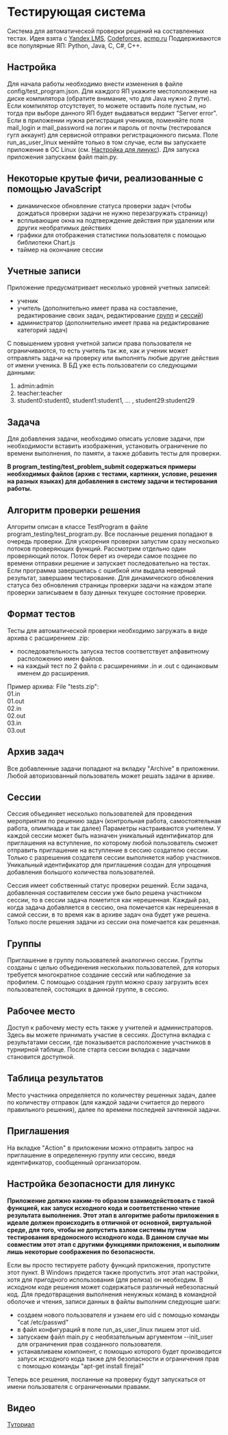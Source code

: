 # Тестирующая система
Система для автоматической проверки решений на составленных тестах.
Идея взята с [Yandex LMS](https://lyceum.yandex.ru/), [Codeforces](https://codeforces.com/), [acmp.ru](https://acmp.ru/)
Поддерживаются все популярные ЯП: Python, Java, C, C#, C++.
## Настройка
Для начала работы необходимо внести изменения в файле config/test_program.json.
Для каждого ЯП укажите местоположение на диске компилятора (обратите внимание, что для Java нужно 2 пути).
Если компилятор отсутствует, то можете оставить поле пустым, но тогда при выборе данного ЯП будет выдаваться вердикт "Server error".
Если в приложении нужна регистрация учеников, поменяйте поля mail_login и mail_password на логин и пароль от почты 
(тестировался гугл аккаунт) для сервисной отправки регистрационного письма.
Поле run_as_user_linux меняйте только в том случае, если вы запускаете приложение в ОС Linux 
(см. [Настройка для линукс](#Настройка-безопасности-для-линукс)).
Для запуска приложения запускаем файл main.py.
## Некоторые крутые фичи, реализованные с помощью JavaScript
- динамическое обновление статуса проверки задач (чтобы дождаться проверки задачи не нужно перезагружать страницу)
- всплывающие окна на подтверждение действия при удалении или других необратимых действиях
- графики для отображения статистики пользователя с помощью библиотеки Chart.js
- таймер на окончание сессии
## Учетные записи
Приложение предусматривает несколько уровней учетных записей:
- ученик
- учитель (дополнительно имеет права на составление, редактирование своих задач, 
редактирование [групп](#Группы) и [сессий](#Сессии))
- администратор (дополнительно имеет права на редактирование категорий задач)

С повышением уровня учетной записи права пользователя не ограничиваются, то есть учитель так же, 
как и ученик может отправлять задачи на проверку или выполнять любые другие действия от имени ученика.
В БД уже есть пользователи со следующими данными:
1. admin:admin
2. teacher:teacher
3. student0:student0, student1:student1, ... , student29:student29
## Задача
Для добавления задачи, необходимо описать условие задачи, при необходимости вставить изображения, 
установить ограничение по времени выполнения, по памяти, а также добавить тесты для проверки.

**В program_testing/test_problem_submit содержаться примеры необходимых файлов 
(архив с тестами, картинки, условие, решения на разных языках) для добавления в систему задачи и тестирования работы.** 
## Алгоритм проверки решения
Алгоритм описан в классе TestProgram в файле program_testing/test_program.py.
Все посланные решения попадают в очередь проверки.
Для ускорения проверки запустим сразу несколько потоков проверяющих функций.
Рассмотрим отдельно один проверяющий поток.
Поток берет из очереди самое позднее по времени отправки решение и запускает последовательно на тестах.
Если программа завершилась с ошибкой или выдала неверный результат, завершаем тестирование.
Для динамического обновления статуса без обновления страницы проверки задачи на каждом этапе проверки записываем в базу данных текущее состояние проверки.
## Формат тестов
Тесты для автоматической проверки необходимо загружать в виде архива с расширением .zip:
- последовательность запуска тестов соответствует алфавитному расположению имен файлов.
- на каждый тест по 2 файла с расширениями .in и .out c одинаковым именем до расширения.

Пример архива:
File "tests.zip":<br>
01.in<br>
01.out<br>
02.in<br>
02.out<br>
03.in<br>
03.out
## Архив задач
Все добавленные задачи попадают на вкладку "Archive" в приложении.
Любой авторизованный пользователь может решать задачи в архиве.
## Сессии
Сессия объединяет несколько пользователей для проведения мероприятия по решению задач 
(контрольная работа, самостоятельная работа, олимпиада и так далее)
Параметры настраиваются учителем.
У каждой сессии может быть назначен уникальный идентификатор для приглашения на вступление, 
по которому любой пользователь сможет отправить приглашение на вступление в сессию создателю сессии.
Только с разрешения создателя сессии выполняется набор участников.
Уникальный идентификатор для приглашения создан для упрощения добавления большого количества пользователей.

Сессия имеет собственный статус проверки решений.
Если задача, добавленная составителем сессии уже было решена участником сессии, то в сессии задача пометится как нерешенная.
Каждый раз, когда задача добавляется в сессию, она помечается как нерешенная в самой сессии, 
в то время как в архиве задач она будет уже решена.
Только после решения задачи из сессии она помечается как решенная.
## Группы
Приглашение в группу пользователей аналогично сессии.
Группы созданы с целью объединения нескольких пользователей, 
для которых требуется многократное создание сессий или наблюдение за профилем.
С помощью создания групп можно сразу загрузить всех пользователей, состоящих в данной группе, в сессию.
## Рабочее место
Доступ к рабочему месту есть также у учителей и администраторов.
Здесь вы можете принимать участие в сессиях.
Доступна вкладка с результатами сессии, где показывается расположение участников в турнирной таблице.
После старта сессии вкладка с задачами становится доступной.
## Таблица результатов
Место участника определяется по количеству решенных задач, далее по количеству отправок 
(для каждой задачи считается до первого правильного решения), далее по времени последней зачтенной задачи.
## Приглашения
На вкладке "Action" в приложении можно отправить запрос на приглашение в определенную группу или сессию, 
введя идентификатор, сообщенный организатором.
## Настройка безопасности для линукс
**Приложение должно каким-то образом взаимодействовать с такой функцией, как запуск исходного кода и соответственно чтение результата выполнения.
Этот этап в алгоритме работы приложения в идеале должен происходить в отличной от основной, виртуальной среде, для того, чтобы не допустить взлом системы путем тестирования вредоносного исходного кода.
В данном случае мы совместим этот этап с другими функциями приложения, и выполним лишь некоторые соображения по безопасности.**

Если вы просто тестируете работу функций приложения, пропустите этот пункт.
В Windows придется также пропустить этот этап настройки, хотя для пригодного использования (для релиза) он необходим.
В исходном коде решения может содержаться различный небезопасный код.
Для предотвращения выполнения ненужных команд в командной оболочке и чтения, записи данных в файлы выполним следующие шаги:
- создаем нового пользователя и узнаем его uid c помощью команды "cat /etc/passwd"
- в файл конфигураций в поле run_as_user_linux пишем этот uid.
- запускаем файл main.py c необязательным аргументом --init_user для ограничения прав созданного пользователя.
- устанавливаем компонент, с помощью которого будет производится запуск исходного кода также для безопасности и 
ограничения прав с помощью команды "apt-get install firejail"

Теперь все решения, посланные на проверку будут запускаться от имени пользователя с ограниченными правами.
## Видео
[Туториал](https://disk.yandex.ru/i/SFtfXTb5nHwL-g)